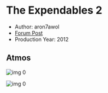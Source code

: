 # The Expendables 2

* Author: aron7awol
* [Forum Post](https://www.avsforum.com/threads/bass-eq-for-filtered-movies.2995212/post-58246674)
* Production Year: 2012

## Atmos

![img 0](https://i.imgur.com/ClOeWMO.jpg)

![img 0](https://i.imgur.com/yH6SrLL.png)

